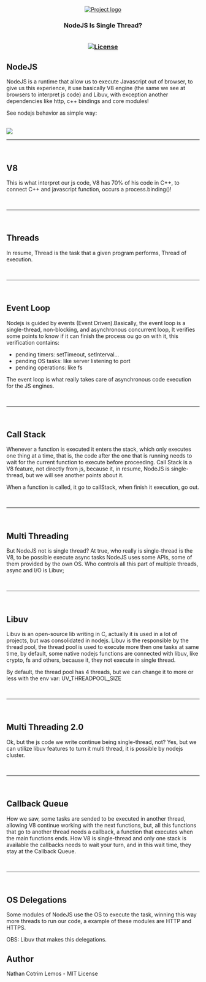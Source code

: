 <p align="center">
  <a href="" rel="noopener">
 <img src="https://www.luby.com.br/wp-content/uploads/2020/11/nodejs-luby.png" alt="Project logo"></a>
</p>

<h3 align="center">NodeJS Is Single Thread?
<div align="center">
<br>

[![License](https://img.shields.io/badge/license-MIT-blue.svg)](/LICENSE)

</div>

## NodeJS

NodeJS is a runtime that allow us to execute Javascript out of browser, to give us this experience, it use basically V8 engine (the same we see at browsers to interpret js code) and Libuv, with exception another dependencies like http, c++ bindings and core modules!

See nodejs behavior as simple way:

<br>

<img src="https://telegra.ph/file/ed311508d749291f27132.png">

<br>
<hr>
<br>

## V8

This is what interpret our js code, V8 has 70% of his code in C++, to connect C++ and javascript function, occurs a process.binding()!

<br>
<hr>
<br>

## Threads

In resume, Thread is the task that a given program performs, Thread of execution.

<br>
<hr>
<br>

## Event Loop

Nodejs is guided by events (Event Driven).Basically, the event loop is a single-thread, non-blocking, and asynchronous concurrent loop, It verifies some points to know if it can finish the process ou go on with it, this verification contains:

- pending timers: setTimeout, setInterval...
- pending OS tasks: like server listening to port
- pending operations: like fs

The event loop is what really takes care of asynchronous code execution for the JS engines.

<br>
<hr>
<br>

## Call Stack

Whenever a function is executed it enters the stack, which only executes one thing at a time, that is, the code after the one that is running needs to wait for the current function to execute before proceeding. Call Stack is a V8 feature, not directly from js, because it, in resume, NodeJS is single-thread, but we will see another points about it.

When a function is called, it go to callStack, when finish it execution, go out.

<br>
<hr>
<br>

## Multi Threading

But NodeJS not is single thread? At true, who really is single-thread is the V8, to be possible execute async tasks NodeJS uses some APIs, some of them provided by the own OS. Who controls all this part of multiple threads, async and I/O is Libuv;

<br>
<hr>
<br>

## Libuv

Libuv is an open-source lib writing in C, actually it is used in a lot of projects, but was consolidated in nodejs. Libuv is the responsible by the thread pool, the thread pool is used to execute more then one tasks at same time, by default, some native nodejs functions are connected with libuv, like crypto, fs and others, because it, they not execute in single thread.

By default, the thread pool has 4 threads, but we can change it to more or less with the env var: UV_THREADPOOL_SIZE

<br>
<hr>
<br>

## Multi Threading 2.0

Ok, but the js code we write continue being single-thread, not? Yes, but we can utilize libuv features to turn it multi thread, it is possible by nodejs cluster.

<br>
<hr>
<br>

## Callback Queue

How we saw, some tasks are sended to be executed in another thread, allowing V8 continue working with the next functions, but, all this functions that go to another thread needs a callback, a function that executes when the main functions ends. How V8 is single-thread and only one stack is available the callbacks needs to wait your turn, and in this wait time, they stay at the Callback Queue.

<br>
<hr>
<br>

## OS Delegations

Some modules of NodeJS use the OS to execute the task, winning this way more threads to run our code, a example of these modules are HTTP and HTTPS. 

OBS: Libuv that makes this delegations.


## Author

Nathan Cotrim Lemos - MIT License